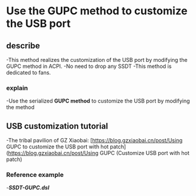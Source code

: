 # Use the GUPC method to customize the USB port

## describe

-This method realizes the customization of the USB port by modifying the GUPC method in ACPI.
-No need to drop any SSDT
-This method is dedicated to fans.

### explain

-Use the serialized **GUPC method** to customize the USB port by modifying the method

## USB customization tutorial

-The tribal pavilion of GZ Xiaobai: [https://blog.gzxiaobai.cn/post/Using GUPC to customize the USB port with hot patch](https://blog.gzxiaobai.cn/post/Using GUPC (Customize USB port with hot patch)

### Reference example

-***SSDT-GUPC.dsl***